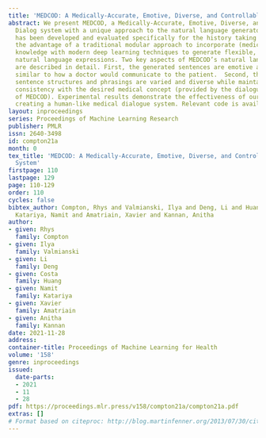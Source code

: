 ```yaml
---
title: 'MEDCOD: A Medically-Accurate, Emotive, Diverse, and Controllable Dialog System'
abstract: We present MEDCOD, a Medically-Accurate, Emotive, Diverse, and Controllable
  Dialog system with a unique approach to the natural language generator module. MEDCOD
  has been developed and evaluated specifically for the history taking task. It integrates
  the advantage of a traditional modular approach to incorporate (medical) domain
  knowledge with modern deep learning techniques to generate flexible, human-like
  natural language expressions. Two key aspects of MEDCOD’s natural language output
  are described in detail. First, the generated sentences are emotive and empathetic,
  similar to how a doctor would communicate to the patient.  Second, the generated
  sentence structures and phrasings are varied and diverse while maintaining medical
  consistency with the desired medical concept (provided by the dialogue manager module
  of MEDCOD). Experimental results demonstrate the effectiveness of our approach in
  creating a human-like medical dialogue system. Relevant code is available at https://github.com/curai/curai-research/tree/main/MEDCOD.
layout: inproceedings
series: Proceedings of Machine Learning Research
publisher: PMLR
issn: 2640-3498
id: compton21a
month: 0
tex_title: 'MEDCOD: A Medically-Accurate, Emotive, Diverse, and Controllable Dialog
  System'
firstpage: 110
lastpage: 129
page: 110-129
order: 110
cycles: false
bibtex_author: Compton, Rhys and Valmianski, Ilya and Deng, Li and Huang, Costa and
  Katariya, Namit and Amatriain, Xavier and Kannan, Anitha
author:
- given: Rhys
  family: Compton
- given: Ilya
  family: Valmianski
- given: Li
  family: Deng
- given: Costa
  family: Huang
- given: Namit
  family: Katariya
- given: Xavier
  family: Amatriain
- given: Anitha
  family: Kannan
date: 2021-11-28
address:
container-title: Proceedings of Machine Learning for Health
volume: '158'
genre: inproceedings
issued:
  date-parts:
  - 2021
  - 11
  - 28
pdf: https://proceedings.mlr.press/v158/compton21a/compton21a.pdf
extras: []
# Format based on citeproc: http://blog.martinfenner.org/2013/07/30/citeproc-yaml-for-bibliographies/
---
```

